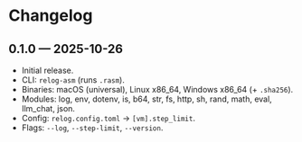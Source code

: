 # Changelog

## 0.1.0 — 2025-10-26
- Initial release.
- CLI: `relog-asm` (runs `.rasm`).
- Binaries: macOS (universal), Linux x86_64, Windows x86_64 (+ `.sha256`).
- Modules: log, env, dotenv, is, b64, str, fs, http, sh, rand, math, eval, llm_chat, json.
- Config: `relog.config.toml` → `[vm].step_limit`.
- Flags: `--log`, `--step-limit`, `--version`.
